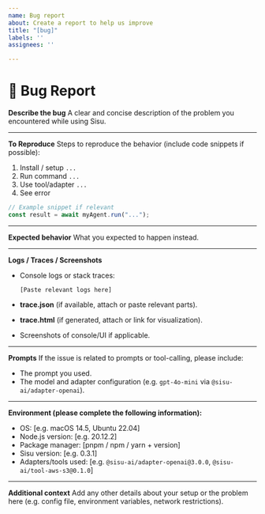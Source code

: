 ```yaml
---
name: Bug report
about: Create a report to help us improve
title: "[bug]"
labels: ''
assignees: ''

---
```


# 🐛 Bug Report

**Describe the bug**
A clear and concise description of the problem you encountered while using Sisu.

---

**To Reproduce**
Steps to reproduce the behavior (include code snippets if possible):

1. Install / setup `...`
2. Run command `...`
3. Use tool/adapter `...`
4. See error

```ts
// Example snippet if relevant
const result = await myAgent.run("...");
```

---

**Expected behavior**
What you expected to happen instead.

---

**Logs / Traces / Screenshots**

* Console logs or stack traces:

  ```text
  [Paste relevant logs here]
  ```
* **trace.json** (if available, attach or paste relevant parts).
* **trace.html** (if generated, attach or link for visualization).
* Screenshots of console/UI if applicable.

---

**Prompts**
If the issue is related to prompts or tool-calling, please include:

* The prompt you used.
* The model and adapter configuration (e.g. `gpt-4o-mini` via `@sisu-ai/adapter-openai`).

---

**Environment (please complete the following information):**

* OS: \[e.g. macOS 14.5, Ubuntu 22.04]
* Node.js version: \[e.g. 20.12.2]
* Package manager: \[pnpm / npm / yarn + version]
* Sisu version: \[e.g. 0.3.1]
* Adapters/tools used: \[e.g. `@sisu-ai/adapter-openai@3.0.0`, `@sisu-ai/tool-aws-s3@0.1.0`]

---

**Additional context**
Add any other details about your setup or the problem here (e.g. config file, environment variables, network restrictions).
